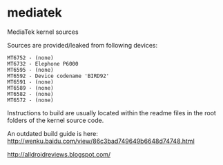 # mediatek
MediaTek kernel sources

Sources are provided/leaked from following devices: 

	MT6752 - (none) 
	MT6732 - Elephone P6000 
	MT6595 - (none) 
	MT6592 - Device codename 'BIRD92'
	MT6591 - (none) 
	MT6589 - (none) 
	MT6582 - (none) 
	MT6572 - (none) 

Instructions to build are usually located within the readme files in the root folders of the kernel source code. 

An outdated build guide is here: http://wenku.baidu.com/view/86c3bad749649b6648d74748.html

http://alldroidreviews.blogspot.com/
